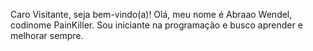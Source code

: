 Caro Visitante, seja bem-vindo(a)!
Olá, meu nome é Abraao Wendel, codinome PainKiller.
Sou iniciante na programação e busco aprender e melhorar sempre.
